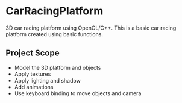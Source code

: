 # CarRacingPlatform
3D car racing platform using OpenGL/C++. This is a basic car racing platform created using basic functions.  

## Project Scope
* Model the 3D platform and objects
* Apply textures
* Apply lighting and shadow
* Add animations
* Use keyboard binding to move objects and camera
